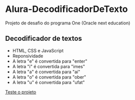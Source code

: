 # Alura-DecodificadorDeTexto

Projeto de desafio do programa One (Oracle next education)

## Decodificador de textos
- HTML, CSS e JavaScript
- Reponsividade
- A letra "e" é convertida para "enter"
- A letra "i" é convertida para "imes"
- A letra "a" é convertida para "ai"
- A letra "o" é convertida para "ober"
- A letra "u" é convertida para "ufat"

<a href="https://okevinraupp.github.io/Alura-DecodificadorDeTexto/">Teste o projeto</a> 
